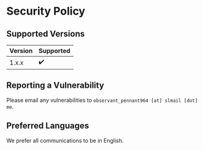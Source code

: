 # Security Policy

## Supported Versions

| Version | Supported |
| ------- | --------- |
| 1.x.x   | ✔️         |

## Reporting a Vulnerability

Please email any vulnerabilities to `observant_pennant964 [at] slmail [dot] me`.

## Preferred Languages

We prefer all communications to be in English.